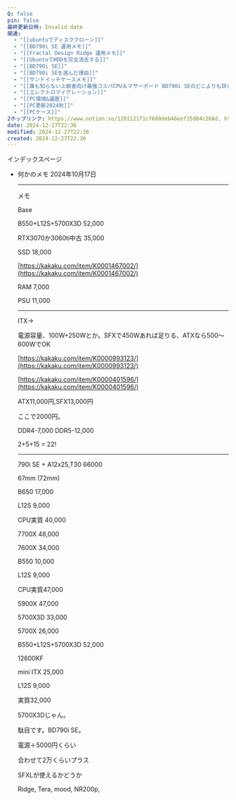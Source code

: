 ```yaml
---
Q: false
pin: false
最終更新日時: Invalid date
関連:
  - "[[ubuntuでディスククローン]]"
  - "[[BD790i SE 運用メモ]]"
  - "[[Fractal Design Ridge 運用メモ]]"
  - "[[UbuntuでHDDを完全消去する]]"
  - "[[BD790i SE]]"
  - "[[BD790i SEを選んだ理由]]"
  - "[[サンドイッチケースメモ]]"
  - "[[誰も知らない上級者向け最強コスパCPU＆マザーボード BD790i SEのどこよりも詳しい解説]]"
  - "[[エレクトロマイグレーション]]"
  - "[[PC環境&遍歴]]"
  - "[[PC更新2024秋]]"
  - "[[PCケース]]"
2ホップリンク: https://www.notion.so/1201121f1cf680deb46eef35d04c268d, https://www.notion.so/526abee8ef61413abf3cc752e7f9770f,https://www.notion.so/1101121f1cf680828c80e49572807ac8, https://www.notion.so/11e1121f1cf68051853decacc2ae16ff, https://www.notion.so/1201121f1cf680deb46eef35d04c268d,https://www.notion.so/10e1121f1cf680c4a8c5cecac6b48a9d, https://www.notion.so/1201121f1cf680deb46eef35d04c268d, https://www.notion.so/1271121f1cf680238e6cff8c963cf890,https://www.notion.so/1201121f1cf680deb46eef35d04c268d, https://www.notion.so/4c8b316727574480a55558a652120951, https://www.notion.so/f6213f62a50648ea840ef6533535916e,https://www.notion.so/1101121f1cf68073bfa9ec3235c06f61, https://www.notion.so/1141121f1cf68077ba36e8a857265fb0, https://www.notion.so/1191121f1cf68093a976e5387333ca4a, https://www.notion.so/1201121f1cf680deb46eef35d04c268d,https://www.notion.so/1101121f1cf68073bfa9ec3235c06f61, https://www.notion.so/1101121f1cf680828c80e49572807ac8, https://www.notion.so/11e1121f1cf68051853decacc2ae16ff, https://www.notion.so/1201121f1cf680deb46eef35d04c268d,https://www.notion.so/10e1121f1cf680c4a8c5cecac6b48a9d, https://www.notion.so/1101121f1cf680828c80e49572807ac8, https://www.notion.so/1141121f1cf68077ba36e8a857265fb0, https://www.notion.so/11e1121f1cf68051853decacc2ae16ff, https://www.notion.so/1201121f1cf680deb46eef35d04c268d,https://www.notion.so/1201121f1cf680deb46eef35d04c268d,https://www.notion.so/10e1121f1cf680c4a8c5cecac6b48a9d, https://www.notion.so/1201121f1cf68035a870db26fd6eed98, https://www.notion.so/1201121f1cf680deb46eef35d04c268d, https://www.notion.so/1211121f1cf6802386d1fdf5fe0b03f4, https://www.notion.so/1d8438c238c44e1385993f33636f0fbd, https://www.notion.so/264cf34df21246b78f4df2fd592f734d, https://www.notion.so/4c21e168c38c4c40971d368dc1a63347, https://www.notion.so/5d3b6c787dd546cfbabeae3fa7311715, https://www.notion.so/61f07e380208485594fb69d25c212af8, https://www.notion.so/685ee866407a41babbd548581ebdcd8b,https://www.notion.so/1101121f1cf68073bfa9ec3235c06f61, https://www.notion.so/11c1121f1cf68090b0a6fd9ac7c31c0a, https://www.notion.so/1201121f1cf680deb46eef35d04c268d, https://www.notion.so/526abee8ef61413abf3cc752e7f9770f
date: 2024-12-27T22:36
modified: 2024-12-27T22:36
created: 2024-12-27T22:36
---
```

インデックスページ

  

  

  

- 何かのメモ 2024年10月17日
    
      
    
    ---
    
      
    
    メモ
    
    Base
    
    B550+L12S+5700X3D 52,000
    
    RTX3070か3060ti中古 35,000
    
      
    
    SSD 18,000
    
    [https://kakaku.com/item/K0001467002/](https://kakaku.com/item/K0001467002/)
    
    RAM 7,000
    
    PSU 11,000
    
      
    
      
    
    ---
    
      
    
    ITX→
    
    電源容量、100W+250Wとか。SFXで450Wあれば足りる、ATXなら500～600WでOK
    
    [https://kakaku.com/item/K0000993123/](https://kakaku.com/item/K0000993123/)
    
    [https://kakaku.com/item/K0000401596/](https://kakaku.com/item/K0000401596/)
    
    ATX11,000円,SFX13,000円
    
    ここで2000円。
    
      
    
    DDR4-7,000 DDR5-12,000
    
      
    
    2+5+15 = 22!
    
      
    
    ---
    
    790i SE + A12x25,T30 66000
    
    67mm (72mm)
    
      
    
    B650 17,000
    
    L12S 9,000
    
    CPU実質 40,000
    
    7700X 48,000
    
    7600X 34,000
    
      
    
    B550 10,000
    
    L12S 9,000
    
    CPU実質47,000
    
    5900X 47,000
    
    5700X3D 33,000
    
    5700X 26,000
    
      
    
    B550+L12S+5700X3D 52,000
    
      
    
      
    
    12600KF
    
      
    
      
    
    mini ITX 25,000
    
    L12S 9,000
    
    実質32,000
    
    5700X3Dじゃん。
    
    駄目です。BD790i SE。
    
      
    
    電源＋5000円くらい
    
    合わせて2万くらいプラス
    
      
    
    SFXLが使えるかどうか
    
    Ridge, Tera, mood, NR200p,